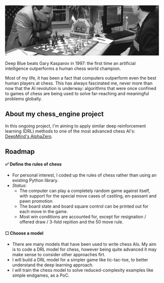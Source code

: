 ![alt text](https://github.com/rvbrooks/chess_engine/blob/main/chess_banner_2.png)

Deep Blue beats Gary Kasparov in 1997: the first time an artificial intelligence outperforms a human chess world champion.

Most of my life, it has been a fact that computers outperform even the best human players at chess. This has always fascinated me, never more than now that the AI revolution is underway: algorithms that were once confined to games of chess are being used to solve far-reaching and meaningful problems globally.


## About my **chess_engine** project
In this ongoing project, I'm aiming to apply similar deep reinforcement learning (DRL) methods to one of the most advanced chess AI's: [DeepMind's AlphaZero](https://arxiv.org/pdf/1712.01815.pdf).

## Roadmap

#### ✅ Define the rules of chess
  - For personal interest, I coded up the rules of chess rather than using an existing Python library.
  - *Status*: 
       -  The computer can play a completely random game against itself, with support for the special move cases of castling, en-passant and pawn promotion
       -  The board state and board square control can be printed out for each move in the game.
       -  Most win conditions are accounted for, except for resignation / offered draw / 3-fold repition and the 50 move rule.

#### ☐ Choose a model
 - There are many models that have been used to write chess AIs. My aim is to code a DRL model for chess, however being quite advanced it may make sense to consider other approaches firt.
 - I will build a DRL model for a simpler game like tic-tac-toe, to better understand the deep learning approach.
 - I will train the chess model to solve reduced-complexity examples like simple endgames, as a PoC.
